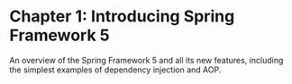 # Chapter 1: Introducing Spring Framework 5 

An overview of the Spring Framework 5 and all its new features, including the simplest examples of dependency injection and AOP.
